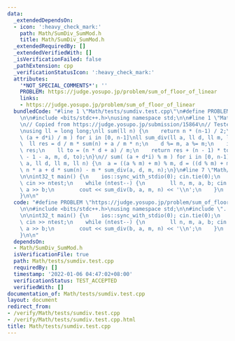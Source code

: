 ```yaml
---
data:
  _extendedDependsOn:
  - icon: ':heavy_check_mark:'
    path: Math/SumDiv_SumMod.h
    title: Math/SumDiv_SumMod.h
  _extendedRequiredBy: []
  _extendedVerifiedWith: []
  _isVerificationFailed: false
  _pathExtension: cpp
  _verificationStatusIcon: ':heavy_check_mark:'
  attributes:
    '*NOT_SPECIAL_COMMENTS*': ''
    PROBLEM: https://judge.yosupo.jp/problem/sum_of_floor_of_linear
    links:
    - https://judge.yosupo.jp/problem/sum_of_floor_of_linear
  bundledCode: "#line 1 \"Math/tests/sumdiv.test.cpp\"\n#define PROBLEM \"https://judge.yosupo.jp/problem/sum_of_floor_of_linear\"\
    \n\n#include <bits/stdc++.h>\nusing namespace std;\n\n#line 1 \"Math/SumDiv_SumMod.h\"\
    \n// Copied from https://judge.yosupo.jp/submission/15864\n// Tested:\n// - https://judge.yosupo.jp/problem/sum_of_floor_of_linear\n\
    \nusing ll = long long;\nll sum(ll n) {\n    return n * (n-1) / 2;\n}\n// sum(\
    \ (a + d*i) / m ) for i in [0, n-1]\nll sum_div(ll a, ll d, ll m, ll n) {\n  \
    \  ll res = d / m * sum(n) + a / m * n;\n    d %= m, a %= m;\n    if (!d) return\
    \ res;\n    ll to = (n * d + a) / m;\n    return res + (n - 1) * to - sum_div(m\
    \ - 1 - a, m, d, to);\n}\n// sum( (a + d*i) % m ) for i in [0, n-1]\nll sum_mod(ll\
    \ a, ll d, ll m, ll n) {\n  a = ((a % m) + m) % m, d = ((d % m) + m) % m;\n  return\
    \ n * a + d * sum(n) - m * sum_div(a, d, m, n);\n}\n#line 7 \"Math/tests/sumdiv.test.cpp\"\
    \n\nint32_t main() {\n    ios::sync_with_stdio(0); cin.tie(0);\n    int ntest;\
    \ cin >> ntest;\n    while (ntest--) {\n        ll n, m, a, b; cin >> n >> m >>\
    \ a >> b;\n        cout << sum_div(b, a, m, n) << '\\n';\n    }\n    return 0;\n\
    }\n\n"
  code: "#define PROBLEM \"https://judge.yosupo.jp/problem/sum_of_floor_of_linear\"\
    \n\n#include <bits/stdc++.h>\nusing namespace std;\n\n#include \"../SumDiv_SumMod.h\"\
    \n\nint32_t main() {\n    ios::sync_with_stdio(0); cin.tie(0);\n    int ntest;\
    \ cin >> ntest;\n    while (ntest--) {\n        ll n, m, a, b; cin >> n >> m >>\
    \ a >> b;\n        cout << sum_div(b, a, m, n) << '\\n';\n    }\n    return 0;\n\
    }\n\n"
  dependsOn:
  - Math/SumDiv_SumMod.h
  isVerificationFile: true
  path: Math/tests/sumdiv.test.cpp
  requiredBy: []
  timestamp: '2022-01-06 04:47:02+08:00'
  verificationStatus: TEST_ACCEPTED
  verifiedWith: []
documentation_of: Math/tests/sumdiv.test.cpp
layout: document
redirect_from:
- /verify/Math/tests/sumdiv.test.cpp
- /verify/Math/tests/sumdiv.test.cpp.html
title: Math/tests/sumdiv.test.cpp
---
```

